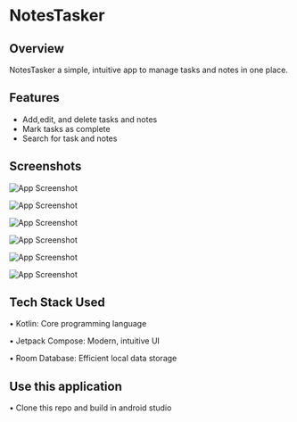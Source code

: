

# NotesTasker




## Overview

NotesTasker a simple, intuitive app to manage tasks and notes in one place.


## Features


- Add,edit, and delete tasks and notes
- Mark tasks as complete
- Search for task and notes
## Screenshots

![App Screenshot](https://raw.githubusercontent.com/Pujadas080907/ToDo_app/main/todoapp.jpg)

![App Screenshot](https://raw.githubusercontent.com/Pujadas080907/ToDo_app/main/image1.jpeg)

![App Screenshot](https://raw.githubusercontent.com/Pujadas080907/ToDo_app/main/image2.jpeg)

![App Screenshot](https://raw.githubusercontent.com/Pujadas080907/ToDo_app/main/image3.jpeg)

![App Screenshot](https://raw.githubusercontent.com/Pujadas080907/ToDo_app/main/image4.jpeg)

![App Screenshot](https://raw.githubusercontent.com/Pujadas080907/ToDo_app/main/image5.jpeg)



## Tech Stack Used

• Kotlin: Core programming language

• Jetpack Compose: Modern, intuitive UI

• Room Database: Efficient local data storage
## Use this application

• Clone this repo and build in android studio
